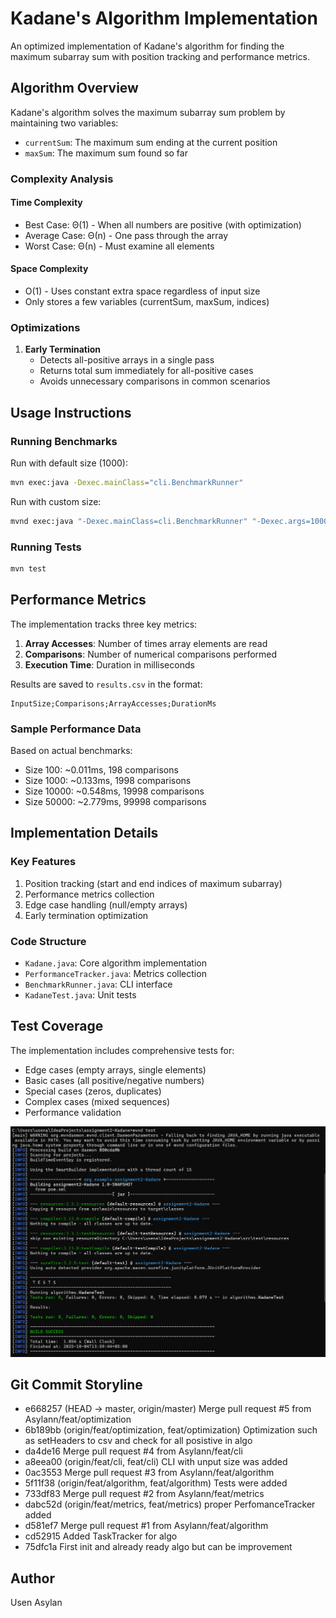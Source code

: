 # Kadane's Algorithm Implementation

An optimized implementation of Kadane's algorithm for finding the maximum subarray sum with position tracking and performance metrics.

## Algorithm Overview

Kadane's algorithm solves the maximum subarray sum problem by maintaining two variables:
- `currentSum`: The maximum sum ending at the current position
- `maxSum`: The maximum sum found so far

### Complexity Analysis

#### Time Complexity
- Best Case: Θ(1) - When all numbers are positive (with optimization)
- Average Case: Θ(n) - One pass through the array
- Worst Case: Θ(n) - Must examine all elements

#### Space Complexity
- O(1) - Uses constant extra space regardless of input size
- Only stores a few variables (currentSum, maxSum, indices)

### Optimizations

1. **Early Termination**
   - Detects all-positive arrays in a single pass
   - Returns total sum immediately for all-positive cases
   - Avoids unnecessary comparisons in common scenarios

## Usage Instructions

### Running Benchmarks
Run with default size (1000):
```bash
mvn exec:java -Dexec.mainClass="cli.BenchmarkRunner"
```

Run with custom size:
```bash
mvnd exec:java "-Dexec.mainClass=cli.BenchmarkRunner" "-Dexec.args=1000"
```

### Running Tests
```bash
mvn test
```

## Performance Metrics

The implementation tracks three key metrics:
1. **Array Accesses**: Number of times array elements are read
2. **Comparisons**: Number of numerical comparisons performed
3. **Execution Time**: Duration in milliseconds

Results are saved to `results.csv` in the format:
```
InputSize;Comparisons;ArrayAccesses;DurationMs
```

### Sample Performance Data
Based on actual benchmarks:
- Size 100: ~0.011ms, 198 comparisons
- Size 1000: ~0.133ms, 1998 comparisons
- Size 10000: ~0.548ms, 19998 comparisons
- Size 50000: ~2.779ms, 99998 comparisons

## Implementation Details

### Key Features
1. Position tracking (start and end indices of maximum subarray)
2. Performance metrics collection
3. Edge case handling (null/empty arrays)
4. Early termination optimization

### Code Structure
- `Kadane.java`: Core algorithm implementation
- `PerformanceTracker.java`: Metrics collection
- `BenchmarkRunner.java`: CLI interface
- `KadaneTest.java`: Unit tests

## Test Coverage

The implementation includes comprehensive tests for:
- Edge cases (empty arrays, single elements)
- Basic cases (all positive/negative numbers)
- Special cases (zeros, duplicates)
- Complex cases (mixed sequences)
- Performance validation


<img src="https://github.com/Asylann/DAA_2/blob/master/TestPhoto.png" alt="Demo Screenshot" width="800"/>

## Git Commit Storyline

- e668257 (HEAD -> master, origin/master) Merge pull request #5 from Asylann/feat/optimization
- 6b189bb (origin/feat/optimization, feat/optimization) Optimization such as setHeaders to csv and check  for all posistive in algo
- da4de16 Merge pull request #4 from Asylann/feat/cli
- a8eea00 (origin/feat/cli, feat/cli) CLI with unput size was added
- 0ac3553 Merge pull request #3 from Asylann/feat/algorithm
- 5f11f38 (origin/feat/algorithm, feat/algorithm) Tests were added
- 733df83 Merge pull request #2 from Asylann/feat/metrics
- dabc52d (origin/feat/metrics, feat/metrics) proper PerfomanceTracker added
- d581ef7 Merge pull request #1 from Asylann/feat/algorithm
- cd52915 Added TaskTracker for algo
- 75dfc1a First init and already ready algo but can be improvement

## Author
Usen Asylan